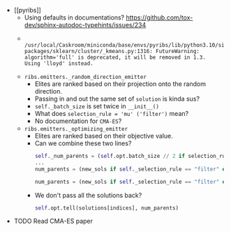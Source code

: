 - [[pyribs]]
	- Using defaults in documentations? https://github.com/tox-dev/sphinx-autodoc-typehints/issues/234
	- ```
	    /usr/local/Caskroom/miniconda/base/envs/pyribs/lib/python3.10/site-packages/sklearn/cluster/_kmeans.py:1316: FutureWarning: algorithm='full' is deprecated, it will be removed in 1.3. Using 'lloyd' instead.
	  ```
	- `ribs.emitters._random_direction_emitter `
		- Elites are ranked based on their projection onto the random direction.
		- Passing in and out the same set of `solution` is kinda sus?
		- `self._batch_size` is set twice in `__init__()`
		- What does `selection_rule = 'mu' ('filter')` mean?
		- No documentation for `CMA-ES`?
	- `ribs.emitters._optimizing_emitter`
		- Elites are ranked based on their objective value.
		- Can we combine these two lines?
		  ```python
		  self._num_parents = (self.opt.batch_size // 2 if selection_rule == "mu" else None)
		  ...
		  num_parents = (new_sols if self._selection_rule == "filter" else self._num_parents)
		  
		  num_parents = (new_sols if self._selection_rule == "filter" else (self.opt.batch_size // 2))
		  ```
		- We don't pass all the solutions back?
		  ```python
		  self.opt.tell(solutions[indices], num_parents)
		  ```
- TODO Read CMA-ES paper